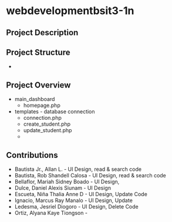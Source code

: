 # webdevelopmentbsit3-1n

## Project Description

## Project Structure
- 

## Project Overview

- main_dashboard
  - homepage.php
- templates - database connection
  - connection.php
  - create_student.php
  - update_student.php
  - 
## Contributions
- Bautista Jr., Allan L. - UI Design, read & search code
- Bautista, Rob Shandell Calosa - UI Design, read & search code
- Bellaflor, Mariah Sidney Boado - UI Design, 
- Dulce, Daniel Alexis Siunam - UI Design
- Escueta, Niña Thalia Anne D - UI Design, Update Code
- Ignacio, Marcus Ray Manalo - UI Design, Update
- Ledesma, Jesriel Diogoro - UI Design, Delete Code
- Ortiz, Alyana Kaye Tiongson - 
